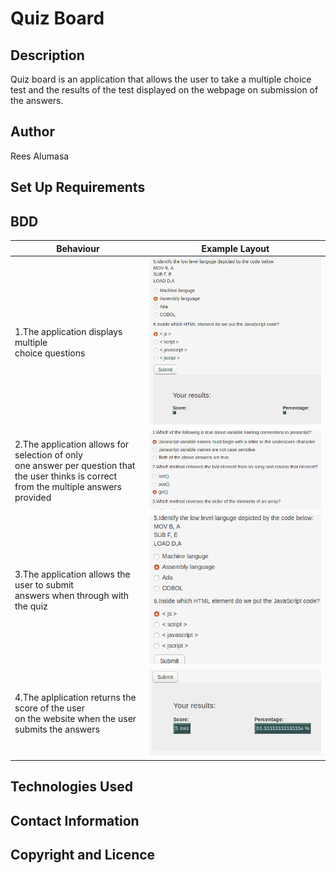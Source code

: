 # Quiz Board
## Description
Quiz board is an application that allows the user to take a multiple choice test and the results of the test displayed on the webpage on submission of the answers.
## Author
Rees Alumasa
## Set Up Requirements
## BDD
| Behaviour | Example Layout |
| --- | --- |
| 1.The application displays multiple <br> choice questions | <img src="img/q1.png"> |
| 2.The application allows for selection of only <br> one answer per question that the user thinks is correct <br> from the multiple answers provided | <img src="img/q2.png"> |
| 3.The application allows the user to submit <br> answers when through with the quiz | <img src="img/q3.png"> |
| 4.The aplplication returns the score of the user <br> on the website when the user submits the answers | <img src="img/q4.png"> |

## Technologies Used
## Contact Information
## Copyright and Licence
